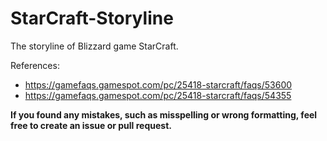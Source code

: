 # StarCraft-Storyline

The storyline of Blizzard game StarCraft.

References:  
- https://gamefaqs.gamespot.com/pc/25418-starcraft/faqs/53600
- https://gamefaqs.gamespot.com/pc/25418-starcraft/faqs/54355

**If you found any mistakes, such as misspelling or wrong formatting, feel free to create an issue or pull request.**